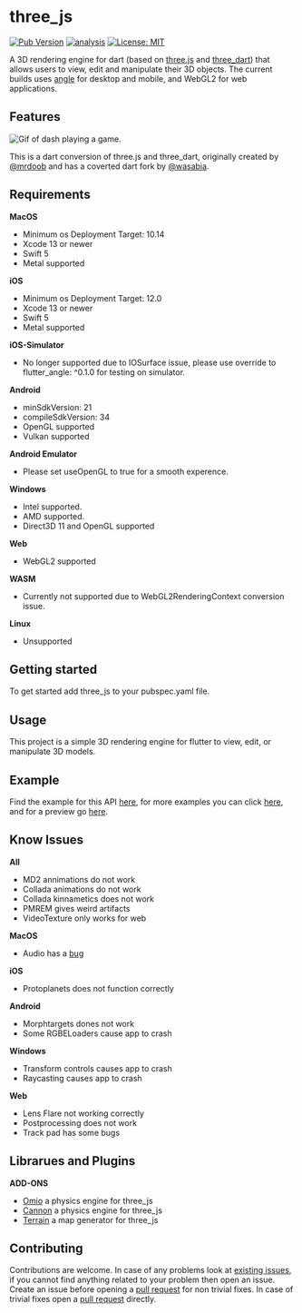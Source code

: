 # three_js

[![Pub Version](https://img.shields.io/pub/v/three_js)](https://pub.dev/packages/three_js)
[![analysis](https://github.com/Knightro63/three_js/actions/workflows/flutter.yml/badge.svg)](https://github.com/Knightro63//three_js/actions/)
[![License: MIT](https://img.shields.io/badge/license-MIT-purple.svg)](https://opensource.org/licenses/MIT)

A 3D rendering engine for dart (based on [three.js](https://github.com/mrdoob/three.js) and [three_dart](https://github.com/wasabia/three_dart)) that allows users to view, edit and manipulate their 3D objects. The current builds uses [angle](https://github.com/google/angle) for desktop and mobile, and WebGL2 for web applications.

## Features

![Gif of dash playing a game.](https://raw.githubusercontent.com/Knightro63/three_js/master/assets/flutter_game.gif)

This is a dart conversion of three.js and three_dart, originally created by [@mrdoob](https://github.com/mrdoob) and has a coverted dart fork by [@wasabia](https://github.com/wasabia).

## Requirements

**MacOS**
 - Minimum os Deployment Target: 10.14
 - Xcode 13 or newer
 - Swift 5
 - Metal supported

**iOS**
 - Minimum os Deployment Target: 12.0
 - Xcode 13 or newer
 - Swift 5
 - Metal supported

**iOS-Simulator**
 - No longer supported due to IOSurface issue, please use override to flutter_angle: ^0.1.0 for testing on simulator.

**Android**
 - minSdkVersion: 21
 - compileSdkVersion: 34
 - OpenGL supported
 - Vulkan supported

**Android Emulator**
 - Please set useOpenGL to true for a smooth experence.

**Windows**
 - Intel supported.
 - AMD supported.
 - Direct3D 11 and OpenGL supported

**Web**
 - WebGL2 supported

**WASM**
 - Currently not supported due to WebGL2RenderingContext conversion issue.

**Linux**
 - Unsupported

## Getting started

To get started add three_js to your pubspec.yaml file.

## Usage

This project is a simple 3D rendering engine for flutter to view, edit, or manipulate 3D models.

## Example

Find the example for this API [here](https://github.com/Knightro63/three_js/tree/main/packages/three_js/example/), for more examples you can click [here](https://github.com/Knightro63/three_js/tree/main/examples/), and for a preview go [here](https://knightro63.github.io/three_js/).

## Know Issues

**All**
 - MD2 annimations do not work
 - Collada animations do not work
 - Collada kinnametics does not work
 - PMREM gives weird artifacts
 - VideoTexture only works for web

**MacOS**
 - Audio has a [bug](https://github.com/bluefireteam/audioplayers/issues/1296)

**iOS**
 - Protoplanets does not function correctly

**Android**
 - Morphtargets dones not work
 - Some RGBELoaders cause app to crash
 
**Windows**
 - Transform controls causes app to crash
 - Raycasting causes app to crash

**Web**
 - Lens Flare not working correctly
 - Postprocessing does not work
 - Track pad has some bugs

## Librarues and Plugins

**ADD-ONS**
 - [Omio](https://github.com/Knightro63/oimo_physics) a physics engine for three_js
 - [Cannon](https://github.com/Knightro63/cannon_physics) a physics engine for three_js
 - [Terrain](https://github.com/Knightro63/three_js/tree/main/packages/three_js_terrain) a map generator for three_js

## Contributing

Contributions are welcome.
In case of any problems look at [existing issues](https://github.com/Knightro63/three_js/issues), if you cannot find anything related to your problem then open an issue.
Create an issue before opening a [pull request](https://github.com/Knightro63/three_js/pulls) for non trivial fixes.
In case of trivial fixes open a [pull request](https://github.com/Knightro63/three_js/pulls) directly.
